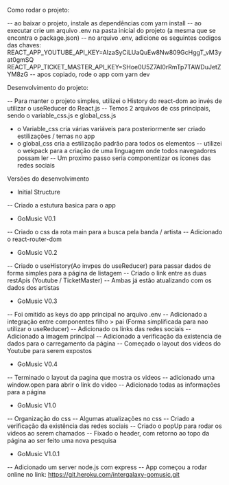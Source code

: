 Como rodar o projeto:

-- ao baixar o projeto, instale as dependências com yarn install 
-- ao executar crie um arquivo .env na pasta inicial do projeto (a mesma que se encontra o package.json)
-- no arquivo .env, adicione os seguintes codigos das chaves:
REACT_APP_YOUTUBE_API_KEY=AIzaSyCiLUaQuEw8Nw809GcHggT_vM3yat0gmSQ
REACT_APP_TICKET_MASTER_API_KEY=SHoe0U5Z7AI0rRmTp7TAWDuJetZYM8zG
-- apos copiado, rode o app com yarn dev

Desenvolvimento do projeto:

-- Para manter o projeto simples, utilizei o History do react-dom ao invés de utilizar o useReducer do React.js
-- Temos 2 arquivos de css principais, sendo o variable_css.js e global_css.js
- o Variable_css cria várias variáveis para posteriormente ser criado estilizações / temas no app
- o global_css cria a estilização padrão para todos os elementos
-- utilizei o wekpack para a criação de uma linguagem onde todos navegadores possam ler
-- Um proximo passo seria componentizar os icones das redes sociais

Versões do desenvolvimento

- Initial Structure

-- Criado a estutura basica para o app

- GoMusic V0.1

-- Criado o css da rota main para a busca pela banda / artista
-- Adicionado o react-router-dom

- GoMusic V0.2

-- Criado o useHistory(Ao invpes do useReducer) para passar dados de forma simples para a página de listagem
-- Criado o link entre as duas restApis (Youtube / TicketMaster)
-- Ambas já estão atualizando com os dados dos artistas

- GoMusic V0.3

-- Foi omitido as keys do app principal no arquivo .env
-- Adicionado a integração entre componentes filho > pai (Forma simplificada para nao utilizar o useReducer)
-- Adicionado os links das redes sociais
-- Adicionado a imagem principal
-- Adicionado a verificação da existencia de dados para o carregamento da página
-- Começado o layout dos videos do Youtube para serem expostos

- GoMusic V0.4

-- Terminado o layout da pagina que mostra os videos
-- adicionado uma window.open para abrir o link do video
-- Adicionado todas as informações para a página

- GoMusic V1.0

-- Organização do css
-- Algumas atualizações no css
-- Criado a verificação da existência das redes sociais
-- Criado o popUp para rodar os videos ao serem chamados
-- Fixado o header, com retorno ao topo da página ao ser feito uma nova pesquisa

- GoMusic V1.0.1

-- Adicionado um server node.js com express
-- App começou a rodar online no link: https://git.heroku.com/intergalaxy-gomusic.git